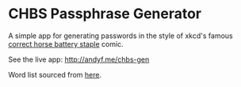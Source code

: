 # CHBS Passphrase Generator

A simple app for generating passwords in the style of xkcd's famous [correct
horse battery staple](http://xkcd.com/936/) comic.

See the live app: <http://andyf.me/chbs-gen>

Word list sourced from [here](http://www.kilgarriff.co.uk/bnc-readme.html).
